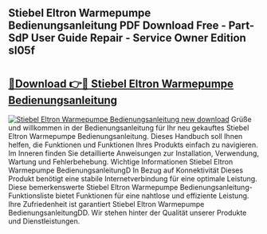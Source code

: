 ## Stiebel Eltron Warmepumpe Bedienungsanleitung PDF Download Free - Part-SdP User Guide Repair - Service Owner Edition sI05f

# <h2><a href="http://df215o.blite.top/?on=Stiebel+Eltron+Warmepumpe+Bedienungsanleitung">🔗Download 👉🔴 Stiebel Eltron Warmepumpe Bedienungsanleitung</a></h2>

[![Stiebel Eltron Warmepumpe Bedienungsanleitung new download](https://i.imgur.com/lujVjoI.png)](http://df215o.blite.top/?on=Stiebel+Eltron+Warmepumpe+Bedienungsanleitung)
Grüße und willkommen in der Bedienungsanleitung für Ihr neu gekauftes Stiebel Eltron Warmepumpe Bedienungsanleitung. Dieses Handbuch soll Ihnen helfen, die Funktionen und Funktionen Ihres Produkts einfach zu navigieren. Im Inneren finden Sie detaillierte Anweisungen zur Installation, Verwendung, Wartung und Fehlerbehebung. Wichtige Informationen Stiebel Eltron Warmepumpe BedienungsanleitungD In Bezug auf Konnektivität Dieses Produkt benötigt eine stabile Internetverbindung für eine optimale Leistung. Diese bemerkenswerte Stiebel Eltron Warmepumpe Bedienungsanleitung-Funktionsliste bietet Funktionen für eine nahtlose und effiziente Leistung. Ihre Zufriedenheit ist garantiert Stiebel Eltron Warmepumpe BedienungsanleitungDD. Wir stehen hinter der Qualität unserer Produkte und Dienstleistungen.
